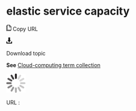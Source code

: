 # elastic service capacity

![Copy URL](media/elastic-service-capacity/Copy.png)
Copy URL

![Download](media/elastic-service-capacity/Download.png)

Download topic

**See** [Cloud-computing term collection](https://worldready.cloudapp.net/Styleguide/Read?id=2700&topicid=28841)

![In progress](media/elastic-service-capacity/activity-large.gif)

URL :

